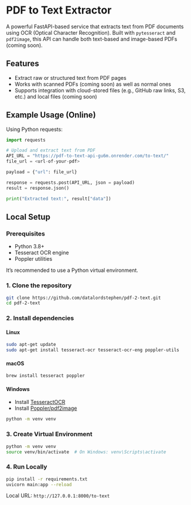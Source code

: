 # PDF to Text Extractor
A powerful FastAPI-based service that extracts text from PDF documents using OCR (Optical Character Recognition). Built with `pytesseract` and `pdf2image`, this API can handle both text-based and image-based PDFs (coming soon).

## Features
- Extract raw or structured text from PDF pages
- Works with scanned PDFs (coming soon) as well as normal ones
- Supports integration with cloud-stored files (e.g., GitHub raw links, S3, etc.) and local files (coming soon)

## Example Usage (Online)

Using Python requests:

```python
import requests

# Upload and extract text from PDF
API_URL = "https://pdf-to-text-api-gu6m.onrender.com/to-text/"
file_url = <url-of-your-pdf>

payload = {"url": file_url}

response = requests.post(API_URL, json = payload)
result = response.json()

print("Extracted text:", result["data"])
```

## Local Setup

### Prerequisites

* Python 3.8+
* Tesseract OCR engine
* Poppler utilities

It’s recommended to use a Python virtual environment.

### 1. Clone the repository
```bash
git clone https://github.com/datalordstephen/pdf-2-text.git
cd pdf-2-text
```

### 2. Install dependencies

#### Linux
```bash
sudo apt-get update
sudo apt-get install tesseract-ocr tesseract-ocr-eng poppler-utils
```

#### macOS
```bash
brew install tesseract poppler
```

#### Windows
* Install [TesseractOCR](https://pypi.org/project/pytesseract/)
* Install [Poppler/pdf2image](https://pypi.org/project/pdf2image/)

```bash
python -m venv venv
```

### 3. Create Virtual Environment
```bash
python -m venv venv
source venv/bin/activate  # On Windows: venv\Scripts\activate
```

### 4. Run Locally
```bash
pip install -r requirements.txt
uvicorn main:app --reload
```

Local URL: `http://127.0.0.1:8000/to-text`
